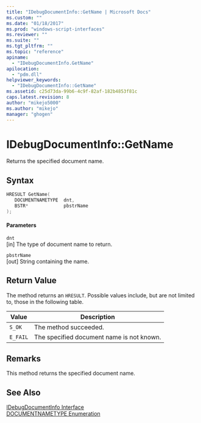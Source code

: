 ```yaml
---
title: "IDebugDocumentInfo::GetName | Microsoft Docs"
ms.custom: ""
ms.date: "01/18/2017"
ms.prod: "windows-script-interfaces"
ms.reviewer: ""
ms.suite: ""
ms.tgt_pltfrm: ""
ms.topic: "reference"
apiname: 
  - "IDebugDocumentInfo.GetName"
apilocation: 
  - "pdm.dll"
helpviewer_keywords: 
  - "IDebugDocumentInfo::GetName"
ms.assetid: c25d73da-99b6-4c9f-82af-182b4853f81c
caps.latest.revision: 8
author: "mikejo5000"
ms.author: "mikejo"
manager: "ghogen"
---
```

# IDebugDocumentInfo::GetName
Returns the specified document name.  
  
## Syntax  
  
```cpp
HRESULT GetName(  
   DOCUMENTNAMETYPE  dnt,  
   BSTR*             pbstrName  
);  
```  
  
#### Parameters  
 `dnt`  
 [in] The type of document name to return.  
  
 `pbstrName`  
 [out] String containing the name.  
  
## Return Value  
 The method returns an `HRESULT`. Possible values include, but are not limited to, those in the following table.  
  
|Value|Description|  
|-----------|-----------------|  
|`S_OK`|The method succeeded.|  
|`E_FAIL`|The specified document name is not known.|  
  
## Remarks  
 This method returns the specified document name.  
  
## See Also  
 [IDebugDocumentInfo Interface](../../winscript/reference/idebugdocumentinfo-interface.md)   
 [DOCUMENTNAMETYPE Enumeration](../../winscript/reference/documentnametype-enumeration.md)